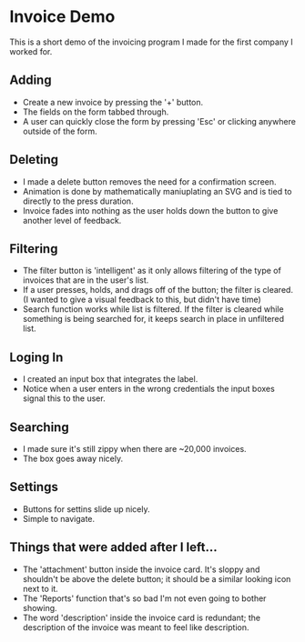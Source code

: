 # Invoice Demo
This is a short demo of the invoicing program I made for the first company I worked for.

## Adding
- Create a new invoice by pressing the '+' button. 
- The fields on the form tabbed through. 
- A user can quickly close the form by pressing 'Esc' or clicking anywhere outside of the form. 

## Deleting
- I made a delete button removes the need for a confirmation screen.
- Animation is done by mathematically maniuplating an SVG and is tied to directly to the press duration.
- Invoice fades into nothing as the user holds down the button to give another level of feedback.

## Filtering 
- The filter button is 'intelligent' as it only allows filtering of the type of invoices that are in the user's list.
- If a user presses, holds, and drags off of the button; the filter is cleared. (I wanted to give a visual feedback to this, but didn't have time)
- Search function works while list is filtered. If the filter is cleared while something is being searched for, it keeps search in place in unfiltered list.

## Loging In
- I created an input box that integrates the label.
- Notice when a user enters in the wrong credentials the input boxes signal this to the user.

## Searching
- I made sure it's still zippy when there are ~20,000 invoices.
- The box goes away nicely.

## Settings
- Buttons for settins slide up nicely.
- Simple to navigate.

## **Things that were added after I left...**
- The 'attachment' button inside the invoice card. It's sloppy and shouldn't be above the delete button; it should be a similar looking icon next to it.
- The 'Reports' function that's so bad I'm not even going to bother showing.
- The word 'description' inside the invoice card is redundant; the description of the invoice was meant to feel like description.



